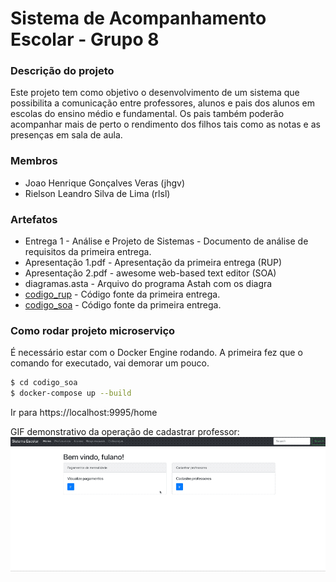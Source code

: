 # Sistema de Acompanhamento Escolar - Grupo 8

### Descrição do projeto
Este projeto tem como objetivo o desenvolvimento de um sistema que possibilita a comunicação entre professores, alunos e pais dos alunos em escolas do ensino médio e fundamental. Os pais também poderão acompanhar mais de perto o rendimento dos filhos tais como as notas e as presenças em sala de aula.

### Membros
  - Joao Henrique Gonçalves Veras (jhgv)
  - Rielson Leandro Silva de Lima (rlsl)

### Artefatos
* Entrega 1 - Análise e Projeto de Sistemas - Documento de análise de requisitos da primeira entrega.
* Apresentação 1.pdf - Apresentação da primeira entrega (RUP)
* Apresentação 2.pdf - awesome web-based text editor (SOA)
* diagramas.asta - Arquivo do programa Astah com os diagra
* [codigo_rup] - Código fonte da primeira entrega.
* [codigo_soa] - Código fonte da primeira entrega.


### Como rodar projeto microserviço

É necessário estar com o Docker Engine rodando. A primeira fez que o comando for executado, vai demorar um pouco.

```sh
$ cd codigo_soa
$ docker-compose up --build
```

Ir para https://localhost:9995/home

GIF demonstrativo da operação de cadastrar professor:
![](cadastro-professor.gif)


   [codigo_soa]: <https://github.com/jhgv/if718-grupo8/tree/master/codigo_soa>
   [codigo_rup]: <https://github.com/jhgv/if718-grupo8/tree/master/codigo_rup>

   [PlDb]: <https://github.com/joemccann/dillinger/tree/master/plugins/dropbox/README.md>
   [PlGh]: <https://github.com/joemccann/dillinger/tree/master/plugins/github/README.md>
   [PlGd]: <https://github.com/joemccann/dillinger/tree/master/plugins/googledrive/README.md>
   [PlOd]: <https://github.com/joemccann/dillinger/tree/master/plugins/onedrive/README.md>
   [PlMe]: <https://github.com/joemccann/dillinger/tree/master/plugins/medium/README.md>
   [PlGa]: <https://github.com/RahulHP/dillinger/blob/master/plugins/googleanalytics/README.md>
